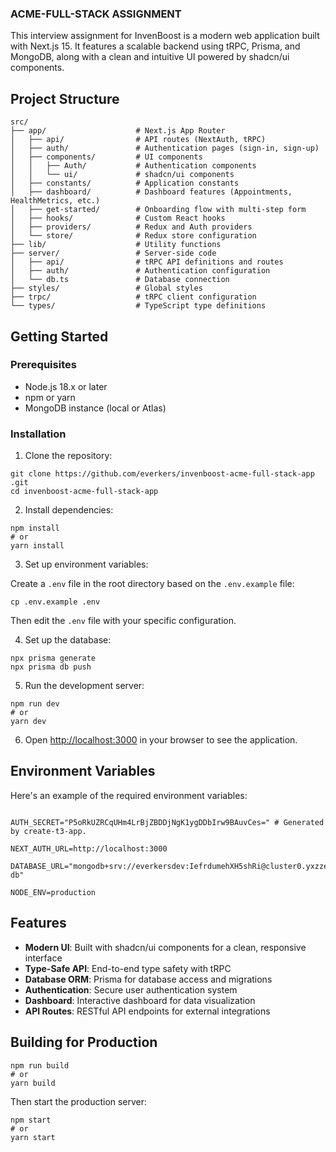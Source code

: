 ### ACME-FULL-STACK ASSIGNMENT

This interview assignment for InvenBoost is a modern web application built with Next.js 15. It features a scalable backend using tRPC, Prisma, and MongoDB, along with a clean and intuitive UI powered by shadcn/ui components.

## Project Structure

```plaintext
src/
├── app/                    # Next.js App Router
│   ├── api/                # API routes (NextAuth, tRPC)
│   ├── auth/               # Authentication pages (sign-in, sign-up)
│   ├── components/         # UI components
│   │   ├── Auth/           # Authentication components
│   │   └── ui/             # shadcn/ui components
│   ├── constants/          # Application constants
│   ├── dashboard/          # Dashboard features (Appointments, HealthMetrics, etc.)
│   ├── get-started/        # Onboarding flow with multi-step form
│   ├── hooks/              # Custom React hooks
│   ├── providers/          # Redux and Auth providers
│   └── store/              # Redux store configuration
├── lib/                    # Utility functions
├── server/                 # Server-side code
│   ├── api/                # tRPC API definitions and routes
│   ├── auth/               # Authentication configuration
│   └── db.ts               # Database connection
├── styles/                 # Global styles
├── trpc/                   # tRPC client configuration
└── types/                  # TypeScript type definitions
```

## Getting Started

### Prerequisites

- Node.js 18.x or later
- npm or yarn
- MongoDB instance (local or Atlas)

### Installation

1. Clone the repository:

```shellscript
git clone https://github.com/everkers/invenboost-acme-full-stack-app
.git
cd invenboost-acme-full-stack-app
```

2. Install dependencies:

```shellscript
npm install
# or
yarn install
```

3. Set up environment variables:

Create a `.env` file in the root directory based on the `.env.example` file:

```shellscript
cp .env.example .env
```

Then edit the `.env` file with your specific configuration.

4. Set up the database:

```shellscript
npx prisma generate
npx prisma db push
```

5. Run the development server:

```shellscript
npm run dev
# or
yarn dev
```

6. Open [http://localhost:3000](http://localhost:3000) in your browser to see the application.

## Environment Variables

Here's an example of the required environment variables:

```

AUTH_SECRET="P5oRkUZRCqUHm4LrBjZBDDjNgK1ygDDbIrw9BAuvCes=" # Generated by create-t3-app.

NEXT_AUTH_URL=http://localhost:3000

DATABASE_URL="mongodb+srv://everkersdev:IefrdumehXH5shRi@cluster0.yxzze.mongodb.net/acme-db"

NODE_ENV=production
```

## Features

- **Modern UI**: Built with shadcn/ui components for a clean, responsive interface
- **Type-Safe API**: End-to-end type safety with tRPC
- **Database ORM**: Prisma for database access and migrations
- **Authentication**: Secure user authentication system
- **Dashboard**: Interactive dashboard for data visualization
- **API Routes**: RESTful API endpoints for external integrations

## Building for Production

```shellscript
npm run build
# or
yarn build
```

Then start the production server:

```shellscript
npm start
# or
yarn start
```
